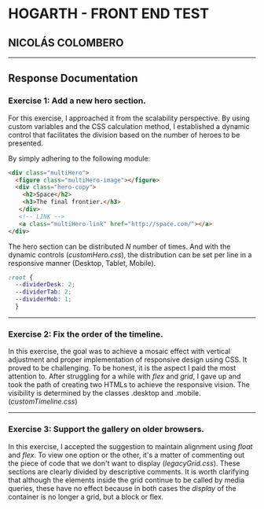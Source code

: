 # HOGARTH - FRONT END TEST 
## NICOLÁS COLOMBERO
---
## Response Documentation

### Exercise 1: Add a new hero section.

For this exercise, I approached it from the scalability perspective. By using custom variables and the CSS calculation method, I established a dynamic control that facilitates the division based on the number of heroes to be presented.

By simply adhering to the following module:

```html
<div class="multiHero">
  <figure class="multiHero-image"></figure>
  <div class="hero-copy">
    <h2>Space</h2>
    <h3>The final frontier.</h3>
   </div>
   <!-- LINK -->
   <a class="multiHero-link" href="http://space.com/"></a>
</div>
```

The hero section can be distributed *N* number of times.
And with the dynamic controls (*customHero.css*), the distribution can be set per line in a responsive manner (Desktop, Tablet, Mobile).

```css
:root {
  --dividerDesk: 2;
  --dividerTab: 2;
  --dividerMob: 1;
  }
  ```
- - -

### Exercise 2: Fix the order of the timeline.

In this exercise, the goal was to achieve a mosaic effect with vertical adjustment and proper implementation of responsive design using CSS. It proved to be challenging. To be honest, it is the aspect I paid the most attention to. After struggling for a while with *flex* and *grid*, I gave up and took the path of creating two HTMLs to achieve the responsive vision. The visibility is determined by the classes .desktop and .mobile. (*customTimeline.css*)

- - -

### Exercise 3: Support the gallery on older browsers.

In this exercise, I accepted the suggestion to maintain alignment using *float* and *flex*.
To view one option or the other, it's a matter of commenting out the piece of code that we don't want to display (*legacyGrid.css*). These sections are clearly divided by descriptive comments.
It is worth clarifying that although the elements inside the grid continue to be called by media queries, these have no effect because in both cases the *display* of the container is no longer a grid, but a block or flex.
